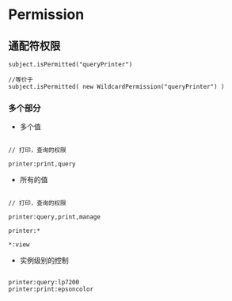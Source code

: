 # Permission

## 通配符权限

```
subject.isPermitted("queryPrinter")

//等价于
subject.isPermitted( new WildcardPermission("queryPrinter") )

```

 ### 多个部分
 
 - 多个值

```

// 打印，查询的权限

printer:print,query

```

- 所有的值

```

// 打印，查询的权限

printer:query,print,manage

printer:*

*:view

```

- 实例级别的控制


```

printer:query:lp7200
printer:print:epsoncolor

```


